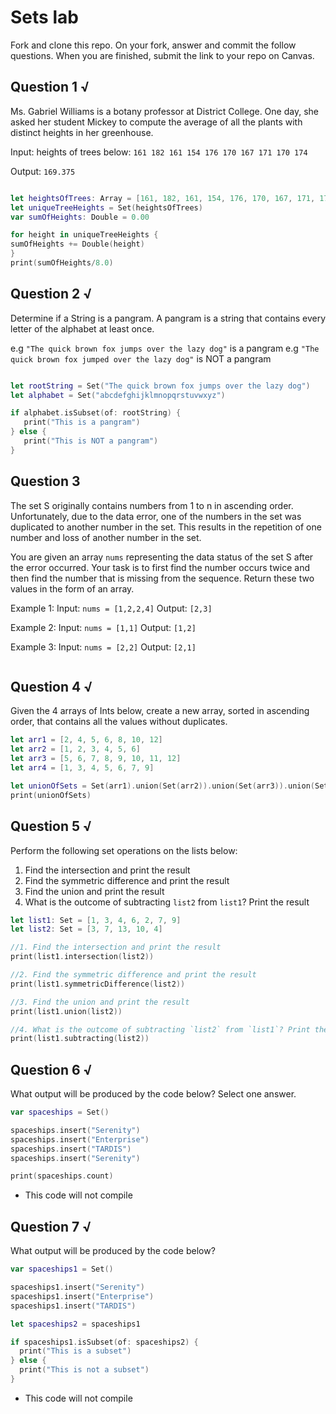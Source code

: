 # Sets lab

Fork and clone this repo. On your fork, answer and commit the follow questions. When you are finished, submit the link to your repo on Canvas.


## Question 1 √

Ms. Gabriel Williams is a botany professor at District College. One day, she asked her student Mickey to compute the average of all the plants with distinct heights in her greenhouse.

Input: heights of trees below:
`161 182 161 154 176 170 167 171 170 174`

Output:
`169.375`

```swift

let heightsOfTrees: Array = [161, 182, 161, 154, 176, 170, 167, 171, 170, 174]
let uniqueTreeHeights = Set(heightsOfTrees)
var sumOfHeights: Double = 0.00

for height in uniqueTreeHeights {
sumOfHeights += Double(height)
}
print(sumOfHeights/8.0)

```

## Question 2 √

Determine if a String is a pangram. A pangram is a string that contains every letter of the alphabet at least once.

 e.g `"The quick brown fox jumps over the lazy dog"` is a pangram
 e.g `"The quick brown fox jumped over the lazy dog"` is NOT a pangram
 
 ```swift
 
let rootString = Set("The quick brown fox jumps over the lazy dog")
let alphabet = Set("abcdefghijklmnopqrstuvwxyz")

if alphabet.isSubset(of: rootString) {
    print("This is a pangram")
} else {
    print("This is NOT a pangram")
}

 
 ```


## Question 3

The set S originally contains numbers from 1 to n in ascending order. Unfortunately, due to the data error, one of the numbers in the set was duplicated to another number in the set. This results in the repetition of one number and loss of another number in the set.

You are given an array `nums` representing the data status of the set S after the error occurred. Your task is to first find the number occurs twice and then find the number that is missing from the sequence. Return these two values in the form of an array.

 Example 1:
 Input: `nums = [1,2,2,4]`
 Output: `[2,3]`

 Example 2:
 Input: `nums = [1,1]`
 Output: `[1,2]`

 Example 3:
 Input: `nums = [2,2]`
 Output: `[2,1]`
 
 ```swift
 
 
 ```


## Question 4 √

Given the 4 arrays of Ints below, create a new array, sorted in ascending order, that contains all the values without duplicates.

```swift
let arr1 = [2, 4, 5, 6, 8, 10, 12]
let arr2 = [1, 2, 3, 4, 5, 6]
let arr3 = [5, 6, 7, 8, 9, 10, 11, 12]
let arr4 = [1, 3, 4, 5, 6, 7, 9]

let unionOfSets = Set(arr1).union(Set(arr2)).union(Set(arr3)).union(Set(arr4)).sorted()
print(unionOfSets)

```


## Question 5 √

Perform the following set operations on the lists below:

1. Find the intersection and print the result
2. Find the symmetric difference and print the result
3. Find the union and print the result
4. What is the outcome of subtracting `list2` from `list1`? Print the result

```swift
let list1: Set = [1, 3, 4, 6, 2, 7, 9]
let list2: Set = [3, 7, 13, 10, 4]

//1. Find the intersection and print the result
print(list1.intersection(list2))

//2. Find the symmetric difference and print the result
print(list1.symmetricDifference(list2))

//3. Find the union and print the result
print(list1.union(list2))

//4. What is the outcome of subtracting `list2` from `list1`? Print the result
print(list1.subtracting(list2))


```


## Question 6 √

What output will be produced by the code below? Select one answer.

```swift
var spaceships = Set()

spaceships.insert("Serenity")
spaceships.insert("Enterprise")
spaceships.insert("TARDIS")
spaceships.insert("Serenity")

print(spaceships.count)
```

- This code will not compile



## Question 7 √

What output will be produced by the code below?

```swift
var spaceships1 = Set()

spaceships1.insert("Serenity")
spaceships1.insert("Enterprise")
spaceships1.insert("TARDIS")

let spaceships2 = spaceships1

if spaceships1.isSubset(of: spaceships2) {
  print("This is a subset")
} else {
  print("This is not a subset")
}
```

- This code will not compile

